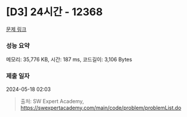 # [D3] 24시간 - 12368 

[문제 링크](https://swexpertacademy.com/main/code/problem/problemDetail.do?contestProbId=AXsEBlLqedsDFARX) 

### 성능 요약

메모리: 35,776 KB, 시간: 187 ms, 코드길이: 3,106 Bytes

### 제출 일자

2024-05-18 02:03



> 출처: SW Expert Academy, https://swexpertacademy.com/main/code/problem/problemList.do